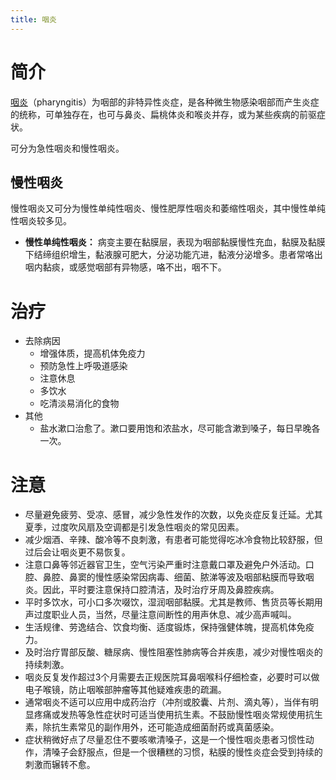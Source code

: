 ```yaml
---
title: 咽炎
---
```


# 简介

[咽炎](https://baike.baidu.com/item/%E5%92%BD%E7%82%8E)（pharyngitis）为咽部的非特异性炎症，是各种微生物感染咽部而产生炎症的统称，可单独存在，也可与鼻炎、扁桃体炎和喉炎并存，或为某些疾病的前驱症状。

可分为急性咽炎和慢性咽炎。

## 慢性咽炎

慢性咽炎又可分为慢性单纯性咽炎、慢性肥厚性咽炎和萎缩性咽炎，其中慢性单纯性咽炎较多见。

- **慢性单纯性咽炎：** 病变主要在黏膜层，表现为咽部黏膜慢性充血，黏膜及黏膜下结缔组织增生，黏液腺可肥大，分泌功能亢进，黏液分泌增多。患者常咯出咽内黏痰，或感觉咽部有异物感，咯不出，咽不下。

# 治疗

- 去除病因
  - 增强体质，提高机体免疫力
  - 预防急性上呼吸道感染
  - 注意休息
  - 多饮水
  - 吃清淡易消化的食物
- 其他
  - 盐水漱口治愈了。漱口要用饱和浓盐水，尽可能含漱到嗓子，每日早晚各一次。

# 注意

- 尽量避免疲劳、受凉、感冒，减少急性发作的次数，以免炎症反复迁延。尤其夏季，过度吹风扇及空调都是引发急性咽炎的常见因素。
- 减少烟酒、辛辣、酸冷等不良刺激，有患者可能觉得吃冰冷食物比较舒服，但过后会让咽炎更不易恢复。
- 注意口鼻等邻近器官卫生，空气污染严重时注意戴口罩及避免户外活动。口腔、鼻腔、鼻窦的慢性感染常因病毒、细菌、脓涕等波及咽部粘膜而导致咽炎。因此，平时要注意保持口腔清洁，及时治疗牙周及鼻腔疾病。
- 平时多饮水，可小口多次啜饮，湿润咽部黏膜。尤其是教师、售货员等长期用声过度职业人员，当然，尽量注意间断性的用声休息、减少高声喊叫。
- 生活规律、劳逸结合、饮食均衡、适度锻炼，保持强健体魄，提高机体免疫力。
- 及时治疗胃部反酸、糖尿病、慢性阻塞性肺病等合并疾患，减少对慢性咽炎的持续刺激。
- 咽炎反复发作超过3个月需要去正规医院耳鼻咽喉科仔细检查，必要时可以做电子喉镜，防止咽喉部肿瘤等其他疑难疾患的疏漏。
- 通常咽炎不适可以应用中成药治疗（冲剂或胶囊、片剂、滴丸等），当伴有明显疼痛或发热等急性症状时可适当使用抗生素。不鼓励慢性咽炎常规使用抗生素，除抗生素常见的副作用外，还可能造成细菌耐药或真菌感染。
- 症状稍微好点了尽量忍住不要咳嗽清嗓子，这是一个慢性咽炎患者习惯性动作，清嗓子会舒服点，但是一个很糟糕的习惯，粘膜的慢性炎症会受到持续的刺激而辗转不愈。



